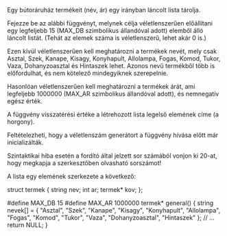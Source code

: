 Egy bútoráruház termékeit (név, ár) egy irányban láncolt lista tárolja.

 Fejezze be az alábbi függvényt, melynek célja véletlenszerűen előállítani egy legfeljebb 15 (MAX_DB szimbolikus állandóval adott) elemből álló láncolt listát. (Tehát az elemek száma is véletlenszerű, lehet akár 0 is.)

Ezen kívül véletlenszerűen kell meghatározni a termékek nevét, mely csak Asztal, Szek, Kanape, Kisagy, Konyhapult, Allolampa, Fogas, Komod, Tukor, Vaza, Dohanyzoasztal és Hintaszek lehet. Azonos nevű termékből több is előfordulhat, és nem kötelező mindegyiknek szerepelnie.

Hasonlóan véletlenszerűen kell meghatározni a termékek árát, ami legfeljebb 1000000 (MAX_AR szimbolikus állandóval adott), és nemnegatív egész érték.

A függvény visszatérési értéke a létrehozott lista legelső elemének címe (a horgony).

Feltételezheti, hogy a véletlenszám generátort a függvény hívása előtt már inicializálták.

Szintaktikai hiba esetén a fordító által jelzett sor számából vonjon ki 20-at, hogy megkapja a szerkesztőben olvasható sorszámot!

A lista egy elemének szerkezete a következő:

struct termek {
  string nev;
  int ar;
  termek* kov;
};


#define MAX_DB 15
#define MAX_AR 1000000
termek* general() {
  string nevek[] = {
    "Asztal", "Szek", "Kanape", "Kisagy", "Konyhapult", "Allolampa",
    "Fogas", "Komod", "Tukor", "Vaza", "Dohanyzoasztal", "Hintaszek"
  };
  // ...
  return NULL;
}